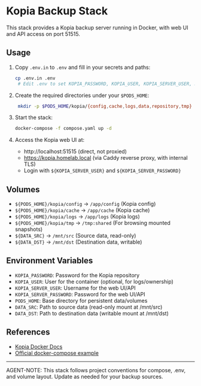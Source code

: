 # Kopia Backup Stack

This stack provides a Kopia backup server running in Docker, with web UI and API access on port 51515.

## Usage

1. Copy `.env.in` to `.env` and fill in your secrets and paths:

    ```sh
    cp .env.in .env
     # Edit .env to set KOPIA_PASSWORD, KOPIA_USER, KOPIA_SERVER_USER, KOPIA_SERVER_PASSWORD, PODS_HOME, DATA_SRC, DATA_DST
    ```

2. Create the required directories under your `$PODS_HOME`:

    ```sh
     mkdir -p $PODS_HOME/kopia/{config,cache,logs,data,repository,tmp}
    ```

3. Start the stack:

    ```sh
    docker-compose -f compose.yaml up -d
    ```

4. Access the Kopia web UI at:
    - http://localhost:51515 (direct, not proxied)
    - https://kopia.homelab.local (via Caddy reverse proxy, with internal TLS)
    - Login with `${KOPIA_SERVER_USER}` and `${KOPIA_SERVER_PASSWORD}`

## Volumes

-   `${PODS_HOME}/kopia/config` → `/app/config` (Kopia config)
-   `${PODS_HOME}/kopia/cache` → `/app/cache` (Kopia cache)
-   `${PODS_HOME}/kopia/logs` → `/app/logs` (Kopia logs)
-   `${PODS_HOME}/kopia/tmp` → `/tmp:shared` (For browsing mounted snapshots)
-   `${DATA_SRC}` → `/mnt/src` (Source data, read-only)
-   `${DATA_DST}` → `/mnt/dst` (Destination data, writable)

## Environment Variables

-   `KOPIA_PASSWORD`: Password for the Kopia repository
-   `KOPIA_USER`: User for the container (optional, for logs/ownership)
-   `KOPIA_SERVER_USER`: Username for the web UI/API
-   `KOPIA_SERVER_PASSWORD`: Password for the web UI/API
-   `PODS_HOME`: Base directory for persistent data/volumes
-   `DATA_SRC`: Path to source data (read-only mount at /mnt/src)
-   `DATA_DST`: Path to destination data (writable mount at /mnt/dst)

## References

-   [Kopia Docker Docs](https://kopia.io/docs/installation/#docker-images)
-   [Official docker-compose example](https://github.com/kopia/kopia/blob/master/tools/docker/docker-compose.yml)

---

AGENT-NOTE: This stack follows project conventions for compose, .env, and volume layout. Update as needed for your backup sources.
